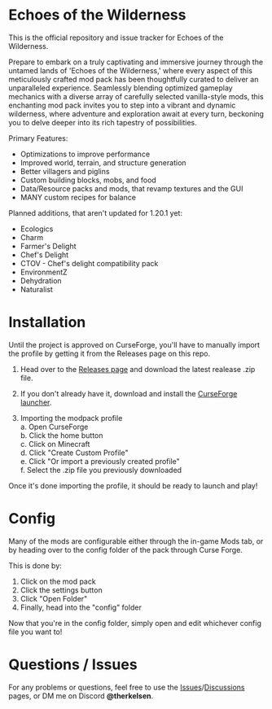 # Echoes of the Wilderness
This is the official repository and issue tracker for Echoes of the Wilderness.

Prepare to embark on a truly captivating and immersive journey through the untamed lands of 'Echoes of the Wilderness,' where every aspect of this meticulously crafted mod pack has been thoughtfully curated to deliver an unparalleled experience. Seamlessly blending optimized gameplay mechanics with a diverse array of carefully selected vanilla-style mods, this enchanting mod pack invites you to step into a vibrant and dynamic wilderness, where adventure and exploration await at every turn, beckoning you to delve deeper into its rich tapestry of possibilities.

Primary Features:

- Optimizations to improve performance
- Improved world, terrain, and structure generation
- Better villagers and piglins
- Custom building blocks, mobs, and food
- Data/Resource packs and mods, that revamp textures and the GUI
- MANY custom recipes for balance

Planned additions, that aren't updated for 1.20.1 yet:

- Ecologics
- Charm
- Farmer's Delight
- Chef's Delight
- CTOV - Chef's delight compatibility pack
- EnvironmentZ
- Dehydration
- Naturalist

# Installation
Until the project is approved on CurseForge, you'll have to manually import the profile by getting it from the Releases page on this repo.

1. Head over to the [Releases page](https://github.com/Therkelsen/echoes_of_the_wilderness/releases) and download the latest realease .zip file.

2. If you don't already have it, download and install the [CurseForge launcher](https://www.curseforge.com/download/app).

3. Importing the modpack profile<br>
a. Open CurseForge<br>
b. Click the home button<br>
c. Click on Minecraft<br>
d. Click "Create Custom Profile"<br>
e. Click "Or import a previously created profile"<br>
f. Select the .zip file you previously downloaded

Once it's done importing the profile, it should be ready to launch and play!

# Config
Many of the mods are configurable either through the in-game Mods tab, or by heading over to the config folder of the pack through Curse Forge. 

This is done by:<br>
1. Click on the mod pack
2. Click the settings button
3. Click "Open Folder"
4. Finally, head into the "config" folder

Now that you're in the config folder, simply open and edit whichever config file you want to!

# Questions / Issues

For any problems or questions, feel free to use the [Issues](https://github.com/Therkelsen/echoes_of_the_wilderness/issues)/[Discussions](https://github.com/Therkelsen/echoes_of_the_wilderness/discussions) pages, or DM me on Discord **@therkelsen**.
